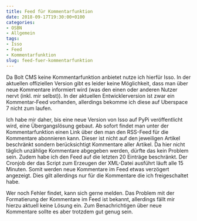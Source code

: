 ```yaml
---
title: Feed für Kommentarfunktion
date: 2018-09-17T19:30:00+0100
categories:
- OSBN
- Allgemein
tags:
- Isso
- Feed
- Kommentarfunktion
slug: feed-fuer-kommentarfunktion
---
```

Da Bolt CMS keine Kommentarfunktion anbietet nutze ich hierfür Isso. In der aktuellen offiziellen Version gibt es leider keine Möglichkeit, dass man über neue Kommentare informiert wird (was den einen oder anderen Nutzer nervt (inkl. mir selbst)). In der aktuellen Entwicklerversion ist zwar ein Kommentar-Feed vorhanden, allerdings bekomme ich diese auf Uberspace 7 nicht zum laufen.

Ich habe mir daher, bis eine neue Version von Isso auf PyPi veröffentlicht wird, eine Übergangslösung gebaut. Ab sofort findet man unter der Kommentarfunktion einen Link über den man den RSS-Feed für die Kommentare abonnieren kann. Dieser ist nicht auf den jeweiligen Artikel beschränkt sondern berücksichtigt Kommentare aller Artikel. Da hier nicht täglich unzählige Kommentare abgegeben werden, dürfte das kein Problem sein. Zudem habe ich den Feed auf die letzten 20 Einträge beschränkt. Der Cronjob der das Script zum Erzeugen der XML-Datei ausführt läuft alle 15 Minuten. Somit werden neue Kommentare im Feed etwas verzögert angezeigt. Dies gilt allerdings nur für die Kommentare die ich freigeschaltet habe.

Wer noch Fehler findet, kann sich gerne melden. Das Problem mit der Formatierung der Kommentare im Feed ist bekannt, allerdings fällt mir hierzu aktuell keine Lösung ein. Zum Benachrichtigen über neue Kommentare sollte es aber trotzdem gut genug sein.